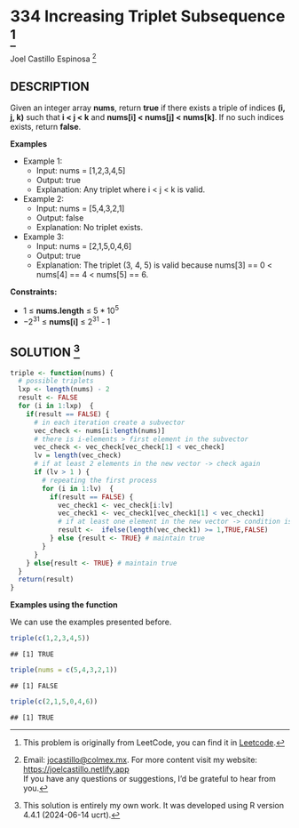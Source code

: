 
# 334 Increasing Triplet Subsequence [^1]

Joel Castillo Espinosa [^2]

## DESCRIPTION

Given an integer array **nums**, return **true** if there exists a
triple of indices **(i, j, k)** such that **i \< j \< k** and
**nums\[i\] \< nums\[j\] \< nums\[k\]**. If no such indices exists,
return **false**.

**Examples**

- Example 1:
  - Input: nums = \[1,2,3,4,5\]
  - Output: true
  - Explanation: Any triplet where i \< j \< k is valid.
- Example 2:
  - Input: nums = \[5,4,3,2,1\]
  - Output: false
  - Explanation: No triplet exists.
- Example 3:
  - Input: nums = \[2,1,5,0,4,6\]
  - Output: true
  - Explanation: The triplet (3, 4, 5) is valid because nums\[3\] == 0
    \< nums\[4\] == 4 \< nums\[5\] == 6.

**Constraints:**

- 1 ≤ **nums.length** ≤ $5*10^5$
- $-2^{31}$ ≤ **nums\[i\]** ≤ $2^{31}$ - 1

## SOLUTION [^3]

``` r
triple <- function(nums) {
  # possible triplets
  lxp <- length(nums) - 2 
  result <- FALSE
  for (i in 1:lxp)  {
    if(result == FALSE) {
      # in each iteration create a subvector
      vec_check <- nums[i:length(nums)]
      # there is i-elements > first element in the subvector
      vec_check <- vec_check[vec_check[1] < vec_check]
      lv = length(vec_check)
      # if at least 2 elements in the new vector -> check again
      if (lv > 1 ) {
        # repeating the first process
        for (i in 1:lv)  {
          if(result == FALSE) {
            vec_check1 <- vec_check[i:lv]
            vec_check1 <- vec_check1[vec_check1[1] < vec_check1]
            # if at least one element in the new vector -> condition is true
            result <-  ifelse(length(vec_check1) >= 1,TRUE,FALSE)
          } else {result <- TRUE} # maintain true 
        }
      }
    } else{result <- TRUE} # maintain true 
  }
  return(result)
}
```

**Examples using the function**

We can use the examples presented before.

``` r
triple(c(1,2,3,4,5))
```

    ## [1] TRUE

``` r
triple(nums = c(5,4,3,2,1))
```

    ## [1] FALSE

``` r
triple(c(2,1,5,0,4,6))
```

    ## [1] TRUE

[^1]: This problem is originally from LeetCode, you can find it in
    [Leetcode](https://leetcode.com/problems/increasing-triplet-subsequence/?envType=study-plan-v2&envId=leetcode-75).

[^2]: Email: <jocastillo@colmex.mx>. For more content visit my website:
    <https://joelcastillo.netlify.app> <br> If you have any questions or
    suggestions, I’d be grateful to hear from you.

[^3]: This solution is entirely my own work. It was developed using R
    version 4.4.1 (2024-06-14 ucrt).
